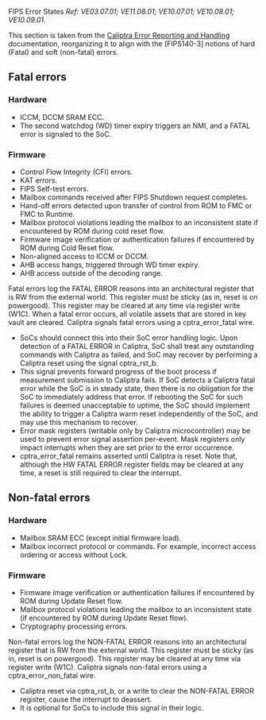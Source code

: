 FIPS Error States
*Ref: VE03.07.01; VE11.08.01; VE10.07.01; VE10.08.01; VE10.09.01.*

This section is taken from the [Caliptra Error Reporting and Handling](https://github.com/chipsalliance/Caliptra/blob/main/doc/Caliptra.md#error-reporting-and-handling) documentation, reorganizing it to align with the [FIPS140-3] notions of hard (Fatal) and soft (non-fatal) errors.

## Fatal errors
### Hardware
- ICCM, DCCM SRAM ECC.
- The second watchdog (WD) timer expiry triggers an NMI, and a FATAL error is signaled to the SoC.

### Firmware
- Control Flow Integrity (CFI) errors.
- KAT errors.
- FIPS Self-test errors.
- Mailbox commands received after FIPS Shutdown request completes.
- Hand-off errors detected upon transfer of control from ROM to FMC or FMC to Runtime.
- Mailbox protocol violations leading the mailbox to an inconsistent state if encountered by ROM during cold reset flow.
- Firmware image verification or authentication failures if encountered by ROM during Cold Reset flow.
- Non-aligned access to ICCM or DCCM.
- AHB access hangs, triggered through WD timer expiry.
- AHB access outside of the decoding range.

Fatal errors log the FATAL ERROR reasons into an architectural register that is RW from the external world. This register must be sticky (as in, reset is on powergood). This register may be cleared at any time via register write (W1C). When a fatal error occurs, all volatile assets that are stored in key vault are cleared.
Caliptra signals fatal errors using a cptra_error_fatal wire.
- SoCs should connect this into their SoC error handling logic. Upon detection of a FATAL ERROR in Caliptra, SoC shall treat any outstanding commands with Caliptra as failed, and SoC may recover by performing a Caliptra reset using the signal cptra_rst_b.
- This signal prevents forward progress of the boot process if measurement submission to Caliptra fails. If SoC detects a Caliptra fatal error while the SoC is in steady state, then there is no obligation for the SoC to immediately address that error. If rebooting the SoC for such failures is deemed unacceptable to uptime, the SoC should implement the ability to trigger a Caliptra warm reset independently of the SoC, and may use this mechanism to recover.
- Error mask registers (writable only by Caliptra microcontroller) may be used to prevent error signal assertion per-event. Mask registers only impact interrupts when they are set prior to the error occurrence.
- cptra_error_fatal remains asserted until Caliptra is reset. Note that, although the HW FATAL ERROR register fields may be cleared at any time, a reset is still required to clear the interrupt.

## Non-fatal errors
### Hardware
- Mailbox SRAM ECC (except initial firmware load).
- Mailbox incorrect protocol or commands. For example, incorrect access ordering or access without Lock.


### Firmware
- Firmware image verification or authentication failures if encountered by ROM during Update Reset flow.
- Mailbox protocol violations leading the mailbox to an inconsistent state (if encountered by ROM during Update Reset flow).
- Cryptography processing errors.

Non-fatal errors log the NON-FATAL ERROR reasons into an architectural register that is RW from the external world. This register must be sticky (as in, reset is on powergood). This register may be cleared at any time via register write (W1C).
Caliptra signals non-fatal errors using a cptra_error_non_fatal wire.
- Caliptra reset via cptra_rst_b, or a write to clear the NON-FATAL ERROR register, cause the interrupt to deassert.
- It is optional for SoCs to include this signal in their logic.

